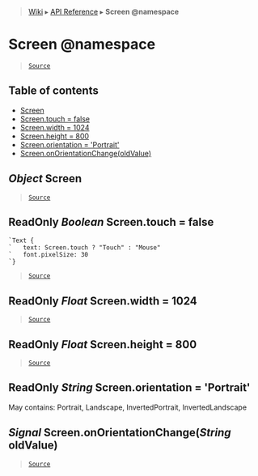> [Wiki](Home) ▸ [API Reference](API-Reference) ▸ **Screen @namespace**

Screen @namespace
=================

> [`Source`](/Neft-io/neft/tree/master/src/renderer/types/namespace/screen.litcoffee#screen-namespace)

## Table of contents
  * [Screen](#object-screen)
  * [Screen.touch = false](#readonly-boolean-screentouch--false)
  * [Screen.width = 1024](#readonly-float-screenwidth--1024)
  * [Screen.height = 800](#readonly-float-screenheight--800)
  * [Screen.orientation = 'Portrait'](#readonly-string-screenorientation--portrait)
  * [Screen.onOrientationChange(oldValue)](#signal-screenonorientationchangestring-oldvalue)

*Object* Screen
---------------

> [`Source`](/Neft-io/neft/tree/master/src/renderer/types/namespace/screen.litcoffee#object-screen)

ReadOnly *Boolean* Screen.touch = false
---------------------------------------

```nml
`Text {
`   text: Screen.touch ? "Touch" : "Mouse"
`   font.pixelSize: 30
`}
```

> [`Source`](/Neft-io/neft/tree/master/src/renderer/types/namespace/screen.litcoffee#readonly-boolean-screentouch--false)

ReadOnly *Float* Screen.width = 1024
------------------------------------

> [`Source`](/Neft-io/neft/tree/master/src/renderer/types/namespace/screen.litcoffee#readonly-float-screenwidth--1024)

ReadOnly *Float* Screen.height = 800
------------------------------------

> [`Source`](/Neft-io/neft/tree/master/src/renderer/types/namespace/screen.litcoffee#readonly-float-screenheight--800)

ReadOnly *String* Screen.orientation = 'Portrait'
-------------------------------------------------

May contains: Portrait, Landscape, InvertedPortrait, InvertedLandscape

## *Signal* Screen.onOrientationChange(*String* oldValue)

> [`Source`](/Neft-io/neft/tree/master/src/renderer/types/namespace/screen.litcoffee#signal-screenonorientationchangestring-oldvalue)

